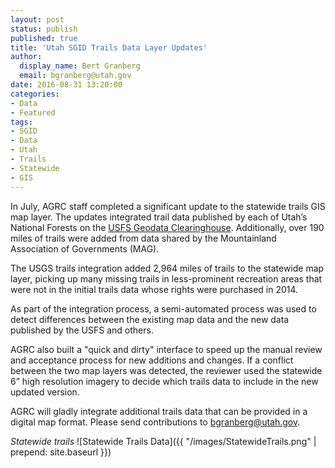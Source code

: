 ```yaml
---
layout: post
status: publish
published: true
title: 'Utah SGID Trails Data Layer Updates'
author:
  display_name: Bert Granberg
  email: bgranberg@utah.gov
date: 2016-08-31 13:20:00
categories:
- Data
- Featured
tags:
- SGID
- Data
- Utah
- Trails
- Statewide
- GIS
---
```


In July, AGRC staff completed a significant update to the statewide trails GIS map layer. The updates integrated trail data published by each of Utah’s National Forests on the [USFS Geodata Clearinghouse](http://data.fs.usda.gov/geodata/). Additionally, over 190 miles of trails were added from data shared by the Mountainland Association of Governments (MAG).

The USGS trails integration added 2,964 miles of trails to the statewide map layer, picking up many missing trails in less-prominent recreation areas that were not in the initial trails data whose rights were purchased in 2014.

As part of the integration process, a semi-automated process was used to detect differences between the existing map data and the new data published by the USFS and others.

AGRC also built a "quick and dirty" interface to speed up the manual review and acceptance process for new additions and changes. If a conflict between the two map layers was detected, the reviewer used the statewide 6” high resolution imagery to decide which trails data to include in the new updated version.

AGRC will gladly integrate additional trails data that can be provided in a digital map format. Please send contributions to bgranberg@utah.gov.

_Statewide trails_
![Statewide Trails Data]({{ "/images/StatewideTrails.png" | prepend: site.baseurl }})
